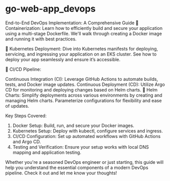 # go-web-app_devops
End-to-End DevOps Implementation: A Comprehensive Guide
🔹 Containerization: Learn how to efficiently build and secure your application using a multi-stage Dockerfile. We'll walk through creating a Docker image and running it with best practices.

🔹 Kubernetes Deployment: Dive into Kubernetes manifests for deploying, servicing, and ingressing your application on an EKS cluster. See how to deploy your app seamlessly and ensure it’s accessible.

🔹 CI/CD Pipeline:

Continuous Integration (CI): Leverage GitHub Actions to automate builds, tests, and Docker image updates.
Continuous Deployment (CD): Utilize Argo CD for monitoring and deploying changes based on Helm charts.
🔹 Helm Charts: Simplify deployments across various environments by creating and managing Helm charts. Parameterize configurations for flexibility and ease of updates.

Key Steps Covered:

1. Docker Setup: Build, run, and secure your Docker images.
2. Kubernetes Setup: Deploy with kubectl, configure services and ingress.
3. CI/CD Configuration: Set up automated workflows with GitHub Actions and Argo CD.
4. Testing and Verification: Ensure your setup works with local DNS mapping and application testing.


Whether you're a seasoned DevOps engineer or just starting, this guide will help you understand the essential components of a modern DevOps pipeline. Check it out and let me know your thoughts!
